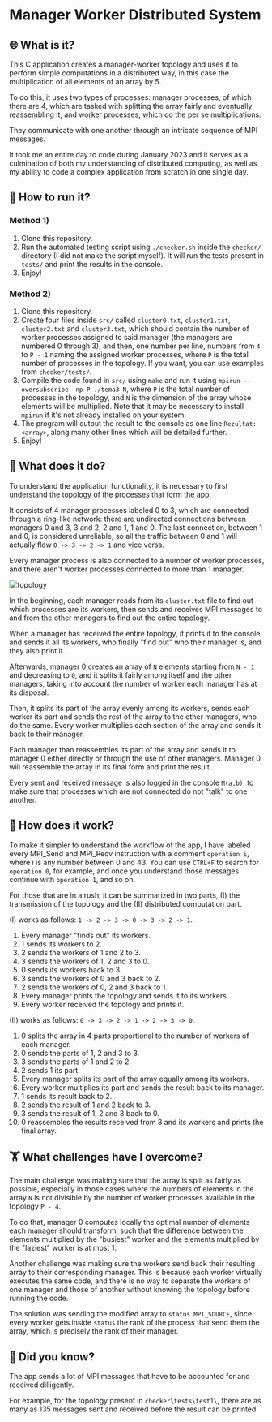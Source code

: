 # Manager Worker Distributed System

## 🌐 What is it?

This C application creates a manager-worker topology and uses it to perform simple computations in a distributed way, in this case the multiplication of all elements of an array by 5.

To do this, it uses two types of processes: manager processes, of which there are 4, which are tasked with  splitting the array fairly and eventually reassembling it, and worker processes, which do the per se multiplications.

They communicate with one another through an intricate sequence of MPI messages.

It took me an entire day to code during January 2023 and it serves as a culmination of both my understanding of distributed computing, as well as my ability to code a complex application from scratch in one single day.

## 🔧 How to run it?

### Method 1)

1.  Clone this repository.
2.  Run the automated testing script using `./checker.sh` inside the `checker/` directory (I did not make the script myself). It will run the tests present in `tests/` and print the results in the console.
3.  Enjoy!

### Method 2)

1.  Clone this repository.
2.  Create four files inside `src/` called `cluster0.txt`, `cluster1.txt`, `cluster2.txt` and `cluster3.txt`, which should contain the number of worker processes assigned to said manager (the managers are numbered 0 through 3), and then, one number per line, numbers from `4` to `P - 1` naming the assigned worker processes, where `P` is the total number of processes in the topology. If you want, you can use examples from `checker/tests/`.
3.  Compile the code found in `src/` using `make` and run it using `mpirun --oversubscribe -np P ./tema3 N`, where `P` is the total number of processes in the topology, and `N` is the dimension of the array whose elements will be multiplied. Note that it may be necessary to install `mpirun` if it's not already installed on your system.
4.  The program will output the result to the console as one line `Rezultat: <array>`, along many other lines which will be detailed further.
5.  Enjoy!

## 💍 What does it do?

To understand the application functionality, it is necessary to first understand the topology of the processes that form the app.

It consists of 4 manager processes labeled 0 to 3, which are connected through a ring-like network: there are undirected connections between managers 0 and 3, 3 and 2, 2 and 1, 1 and 0. The last connection, between 1 and 0, is considered unreliable, so all the traffic between 0 and 1 will actually flow `0 -> 3 -> 2 -> 1` and vice versa.

Every manager process is also connected to a number of worker processes, and there aren't worker processes connected to more than 1 manager.

![topology](https://user-images.githubusercontent.com/74200913/215343900-ac04b288-e1e0-4c27-89ff-f532d11afd6f.png)

In the beginning, each manager reads from its `cluster.txt` file to find out which processes are its workers, then sends and receives MPI messages to and from the other managers to find out the entire topology.

When a manager has received the entire topology, it prints it to the console and sends it all its workers, who finally "find out" who their manager is, and they also print it.

Afterwards, manager 0 creates an array of `N` elements starting from `N - 1` and decreasing to `0`, and it splits it fairly among itself and the other managers, taking into account the number of worker each manager has at its disposal.

Then, it splits its part of the array evenly among its workers, sends each worker its part and sends the rest of the array to the other managers, who do the same. Every worker multiplies each section of the array and sends it back to their manager.

Each manager than reassembles its part of the array and sends it to manager 0 either directly or through the use of other managers. Manager 0 will reassemble the array in its final form and print the result.

Every sent and received message is also logged in the console `M(a,b)`, to make sure that processes which are not connected do not "talk" to one another.

## 💬 How does it work?

To make it simpler to understand the workflow of the app, I have labeled every MPI_Send and MPI_Recv instruction with a comment `operation i`, where i is any number between 0 and 43. You can use `CTRL+F` to search for `operation 0`, for example, and once you understand those messages continue with `operation 1`, and so on.

For those that are in a rush, it can be summarized in two parts, (I) the transmission of the topology and the (II) distributed computation part.

(I) works as follows: `1 -> 2 -> 3 -> 0 -> 3 -> 2 -> 1`.

1.  Every manager "finds out" its workers.
2.  1 sends its workers to 2.
3.  2 sends the workers of 1 and 2 to 3.
4.  3 sends the workers of 1, 2 and 3 to 0.
5.  0 sends its workers back to 3.
6.  3 sends the workers of 0 and 3 back to 2.
7.  2 sends the workers of 0, 2 and 3 back to 1.
8.  Every manager prints the topology and sends it to its workers.
9.  Every worker received the topology and prints it.

(II) works as follows: `0 -> 3 -> 2 -> 1 -> 2 -> 3 -> 0`.

1.  0 splits the array in 4 parts proportional to the number of workers of each manager.
2.  0 sends the parts of 1, 2 and 3 to 3.
3.  3 sends the parts of 1 and 2 to 2.
4.  2 sends 1 its part.
5.  Every manager splits its part of the array equally among its workers.
6.  Every worker multiplies its part and sends the result back to its manager.
7.  1 sends its result back to 2.
8.  2 sends the result of 1 and 2 back to 3.
9.  3 sends the result of 1, 2 and 3 back to 0.
10.  0 reassembles the results received from 3 and its workers and prints the final array.

## 🏋️ What challenges have I overcome?

The main challenge was making sure that the array is split as fairly as possible, especially in those cases where the numbers of elements in the array `N` is not divisible by the number of worker processes available in the topology `P - 4`.

To do that, manager 0 computes locally the optimal number of elements each manager should transform, such that the difference between the elements multiplied by the "busiest" worker and the elements multiplied by the "laziest" worker is at most 1.

Another challenge was making sure the workers send back their resulting array to their corresponding manager. This is because each worker virtually executes the same code, and there is no way to separate the workers of one manager and those of another without knowing the topology before running the code.

The solution was sending the modified array to `status.MPI_SOURCE`, since every worker gets inside `status` the rank of the process that send them the array, which is precisely the rank of their manager.

## 🤔 Did you know?

The app sends a lot of MPI messages that have to be accounted for and received dilligently.

For example, for the topology present in `checker\tests\test1\`, there are as many as 135 messages sent and received before the result can be printed.
